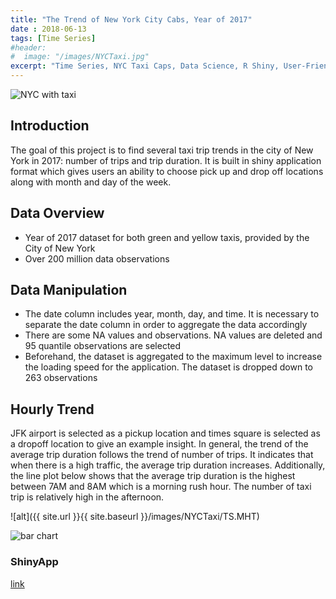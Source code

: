```yaml
---
title: "The Trend of New York City Cabs, Year of 2017"
date : 2018-06-13
tags: [Time Series]
#header:
#  image: "/images/NYCTaxi.jpg"
excerpt: "Time Series, NYC Taxi Caps, Data Science, R Shiny, User-Friendly Dashboards, Data Visualization"
---
```

<img src="{{ site.url }}{{ site.baseurl }}/images/NYCTaxi.jpg" alt="NYC with taxi">

## Introduction
The goal of this project is to find several taxi trip trends in the city of New York in 2017: number of trips and trip duration. It is built in shiny application format which gives users an ability to choose pick up and drop off locations along with month and day of the week.

## Data Overview
* Year of 2017 dataset for both green and yellow taxis, provided by the City of New York
* Over 200 million data observations

## Data Manipulation
* The date column includes year, month, day, and time. It is necessary to separate the date column in order to aggregate the data accordingly
* There are some NA values and observations. NA values are deleted and 95 quantile observations are selected
* Beforehand, the dataset is aggregated to the maximum level to increase the loading speed for the application. The dataset is dropped down to 263 observations

## Hourly Trend
JFK airport is selected as a pickup location and times square is selected as a dropoff location to give an example insight. In general, the trend of the average trip duration follows the trend of number of trips. It indicates that when there is a high traffic, the average trip duration increases. Additionally, the line plot below shows that the average trip duration is the highest between 7AM and 8AM which is a morning rush hour. The number of taxi trip is relatively high in the afternoon.

![alt]({{ site.url }}{{ site.baseurl }}/images/NYCTaxi/TS.MHT)

<img src="{{ site.url }}{{ site.baseurl }}/images/BC.jpg" alt="bar chart">

### ShinyApp
[link](https://heojstats.shinyapps.io/nyc_taxi_cab_app/)
